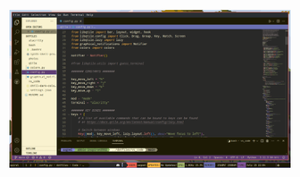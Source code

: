 ![A screenshot of an instance of Code OSS. It is a dark theme with colourful but not overly bright syntax highlighting. The file bar has a white background.](/photos/chill_dark_theme.png?raw=true)
